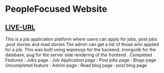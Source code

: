 # PeopleFocused Website

## [LIVE-URL](https://people-focused.herokuapp.com)

This is a job application platform where users can apply for jobs, post jobs ,post stories and read stories.The admin can get a list of those who applied for a job.
This was built using expressjs for the backend, mongodb for the database, pug for the server side rendering of the frontend .
Completed Features
: Jobs page
: Job Application page
: Post jobs page
: Blogs page
Uncompleted feature
: Admin page
: Read blog page
: post blog page
